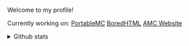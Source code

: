 Welcome to my profile!

Currently working on:
[PortableMC](https://github.com/portablemc/portablemc)
[BoredHTML](https://github.com/PiSaucer/boredhtml)
[AMC Website](https://github.com/yeetedmeme/amc-website)

<details>
<summary>Github stats</summary>
  
![GitHub metrics](https://metrics.lecoq.io/yeetedmeme?pagespeed=1&languages=1&followup=1&gists=1&isocalendar=1&pagespeed.detailed=false&isocalendar.duration=half-year)
</details>




